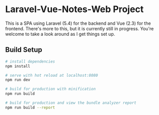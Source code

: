 # Laravel-Vue-Notes-Web Project

This is a SPA using Laravel (5.4) for the backend and Vue (2.3) for the frontend. There's more to this, but it is currently still in progress. You're welcome to take a look around as I get things set up.

## Build Setup

``` bash
# install dependencies
npm install

# serve with hot reload at localhost:8080
npm run dev

# build for production with minification
npm run build

# build for production and view the bundle analyzer report
npm run build --report
```
